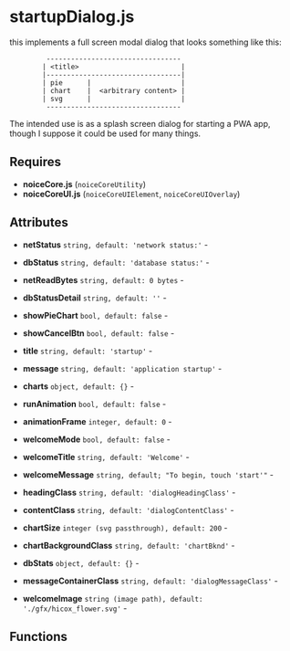 # startupDialog.js

this implements a full screen modal dialog that looks something like this:

```     
         ---------------------------------
        | <title>                         |
        |---------------------------------|
        | pie      |                      |
        | chart    |  <arbitrary content> |
        | svg      |                      |
         ---------------------------------
```

The intended use is as a splash screen dialog for starting a PWA app, though I suppose it could be used for many things.

## Requires

* **noiceCore.js** (`noiceCoreUtility`)
* **noiceCoreUI.js** (`noiceCoreUIElement`, `noiceCoreUIOverlay`)


## Attributes

* **netStatus** `string, default: 'network status:'` -

* **dbStatus** `string, default: 'database status:'` -

* **netReadBytes** `string, default: 0 bytes` -

* **dbStatusDetail** `string, default: ''` -

* **showPieChart** `bool, default: false` -

* **showCancelBtn** `bool, default: false` -

* **title** `string, default: 'startup'` -

* **message** `string, default: 'application startup'` -

* **charts** `object, default: {}` -

* **runAnimation** `bool, default: false` -

* **animationFrame** `integer, default: 0` -

* **welcomeMode** `bool, default: false` -

* **welcomeTitle** `string, default: 'Welcome'` -

* **welcomeMessage** `string, default; "To begin, touch 'start'"` -

* **headingClass** `string, default: 'dialogHeadingClass'` -

* **contentClass** `string, default: 'dialogContentClass'` -

* **chartSize** `integer (svg passthrough), default: 200` -

* **chartBackgroundClass** `string, default: 'chartBknd'` -

* **dbStats** `object, default: {}` -

* **messageContainerClass** `string, default: 'dialogMessageClass'` -

* **welcomeImage** `string (image path), default: './gfx/hicox_flower.svg'` -


## Functions
